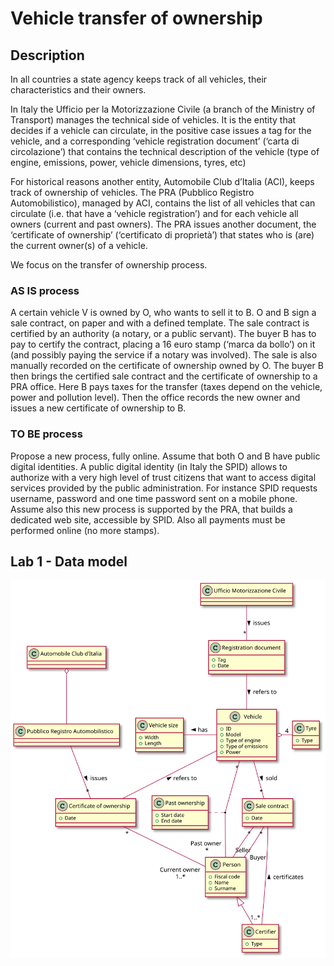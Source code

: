 # Vehicle transfer of ownership

## Description

In all countries a state agency keeps track of all vehicles, their characteristics and their owners.

In Italy the Ufficio per la Motorizzazione Civile (a branch of the Ministry of Transport) manages the technical side of vehicles. It is the entity that decides if a vehicle can circulate, in the positive case issues a tag for the vehicle, and a corresponding ‘vehicle registration document’ (‘carta di circolazione’) that contains the technical description of the vehicle (type of engine, emissions, power, vehicle dimensions, tyres, etc)

For historical reasons another entity, Automobile Club d’Italia (ACI), keeps track of ownership of vehicles. The PRA (Pubblico Registro Automobilistico), managed by ACI, contains the list of all vehicles that can circulate (i.e. that have a ‘vehicle registration’) and for each vehicle all owners (current and past owners). The PRA issues another document, the ‘certificate of ownership’ (‘certificato di proprietà’) that states who is (are) the current owner(s) of a vehicle.

We focus on the transfer of ownership process.

### AS IS process
A certain vehicle V is owned by O, who wants to sell it to  B. O and B sign a sale contract, on paper and with a defined template. The sale contract is certified by an authority (a notary, or a public servant). The buyer B has to pay to certify the contract, placing a 16 euro stamp (‘marca da bollo’) on it (and possibly paying the service if a notary was involved). 
The sale is also manually recorded on the certificate of ownership owned by O.
The buyer B then  brings the certified sale contract and the certificate of ownership to a PRA office. Here B pays taxes for the transfer (taxes depend on the vehicle, power and pollution level). Then the office records the new owner and issues a new certificate of ownership to B.

### TO BE process
Propose a new process, fully online. Assume that both O and B have public digital identities. A public digital identity (in Italy the SPID) allows to authorize with a very high level of trust citizens that want to access digital services provided by the public administration. For instance SPID requests username, password and one time password sent on a mobile phone. 
Assume also this new process is supported by the PRA, that builds a dedicated web site, accessible by SPID. Also all payments must be performed online (no more stamps).

## Lab 1 - Data model

![](models/data.svg)
